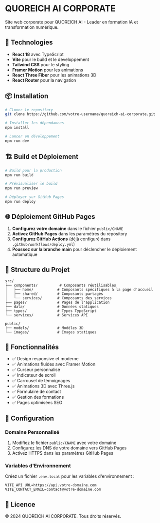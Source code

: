 # QUOREICH AI CORPORATE

Site web corporate pour QUOREICH AI - Leader en formation IA et transformation numérique.

## 🚀 Technologies

- **React 18** avec TypeScript
- **Vite** pour le build et le développement
- **Tailwind CSS** pour le styling
- **Framer Motion** pour les animations
- **React Three Fiber** pour les animations 3D
- **React Router** pour la navigation

## 📦 Installation

```bash
# Cloner le repository
git clone https://github.com/votre-username/quoreich-ai-corporate.git

# Installer les dépendances
npm install

# Lancer en développement
npm run dev
```

## 🏗️ Build et Déploiement

```bash
# Build pour la production
npm run build

# Prévisualiser le build
npm run preview

# Déployer sur GitHub Pages
npm run deploy
```

## 🌐 Déploiement GitHub Pages

1. **Configurez votre domaine** dans le fichier `public/CNAME`
2. **Activez GitHub Pages** dans les paramètres du repository
3. **Configurez GitHub Actions** (déjà configuré dans `.github/workflows/deploy.yml`)
4. **Poussez sur la branche main** pour déclencher le déploiement automatique

## 📁 Structure du Projet

```
src/
├── components/          # Composants réutilisables
│   ├── home/           # Composants spécifiques à la page d'accueil
│   ├── shared/         # Composants partagés
│   └── services/       # Composants des services
├── pages/              # Pages de l'application
├── data/               # Données statiques
├── types/              # Types TypeScript
└── services/           # Services API

public/
├── models/             # Modèles 3D
└── images/             # Images statiques
```

## 🎨 Fonctionnalités

- ✅ Design responsive et moderne
- ✅ Animations fluides avec Framer Motion
- ✅ Curseur personnalisé
- ✅ Indicateur de scroll
- ✅ Carrousel de témoignages
- ✅ Animations 3D avec Three.js
- ✅ Formulaire de contact
- ✅ Gestion des formations
- ✅ Pages optimisées SEO

## 🔧 Configuration

### Domaine Personnalisé

1. Modifiez le fichier `public/CNAME` avec votre domaine
2. Configurez les DNS de votre domaine vers GitHub Pages
3. Activez HTTPS dans les paramètres GitHub Pages

### Variables d'Environnement

Créez un fichier `.env.local` pour les variables d'environnement :

```env
VITE_API_URL=https://api.votre-domaine.com
VITE_CONTACT_EMAIL=contact@votre-domaine.com
```

## 📄 Licence

© 2024 QUOREICH AI CORPORATE. Tous droits réservés.